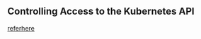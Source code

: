 ## Controlling Access to the Kubernetes API

[referhere](https://kubernetes.io/docs/reference/access-authn-authz/controlling-access/)
